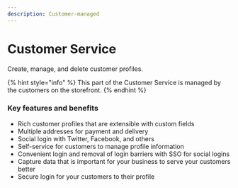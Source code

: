 ```yaml
---
description: Customer-managed
---
```


# Customer Service

Create, manage, and delete customer profiles.

{% hint style="info" %}
This part of the Customer Service is managed by the customers on the storefront.
{% endhint %}

### Key features and benefits
* Rich customer profiles that are extensible with custom fields
* Multiple addresses for payment and delivery
* Social login with Twitter, Facebook, and others
* Self-service for customers to manage profile information
* Convenient login and removal of login barriers with SSO for social logins
* Capture data that is important for your business to serve your customers better
* Secure login for your customers to their profile
